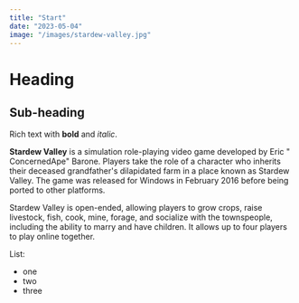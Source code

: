 ```yaml
---
title: "Start"
date: "2023-05-04"
image: "/images/stardew-valley.jpg"
---
```


# Heading

## Sub-heading

Rich text with __bold__ and _italic_.

__Stardew Valley__ is a simulation role-playing video game developed by Eric "
ConcernedApe" Barone. Players take the role of a character who inherits their
deceased grandfather's dilapidated farm in a place known as Stardew Valley. The
game was released for Windows in February 2016 before being ported to other
platforms.

Stardew Valley is open-ended, allowing players to grow crops, raise
livestock, fish, cook, mine, forage, and socialize with the townspeople,
including the ability to marry and have children. It allows up to four players
to play online together.

List:

* one
* two
* three
